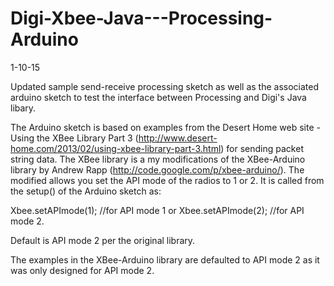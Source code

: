 # Digi-Xbee-Java---Processing-Arduino

1-10-15

Updated sample send-receive processing sketch as well as the associated arduino sketch to test the interface between Processing and Digi's Java libary.

The Arduino sketch is based on examples from the Desert Home web site - Using the XBee Library Part 3 (http://www.desert-home.com/2013/02/using-xbee-library-part-3.html) for sending packet string data.
The XBee library is a my modifications of the XBee-Arduino library by Andrew Rapp (http://code.google.com/p/xbee-arduino/).  The modified allows you set the API mode of the radios to 1 or 2.  It is called from the setup() of the Arduino sketch as:

Xbee.setAPImode(1);  //for API mode 1 or
Xbee.setAPImode(2);  //for API mode 2.

Default is API mode 2 per the original library.

The examples in the XBee-Arduino library are defaulted to API mode 2 as it was only designed for API mode 2.

